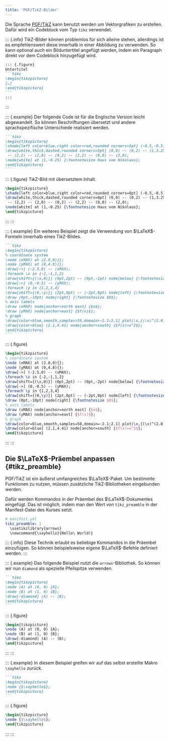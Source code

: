 ```yaml
---
title: 'PGF/TikZ-Bilder'
---
```


Die Sprache [PGF/Ti*k*Z](https://sourceforge.net/projects/pgf/) kann benutzt
werden um Vektorgrafiken zu erstellen. Dafür wird ein Codeblock vom Typ `tikz`
verwendet.

::: {.info}
Ti*k*Z-Bilder können problemlos für sich alleine stehen, allerdings ist es
empfehlenswert diese innerhalb in einer Abbildung zu verwenden. So kann
optional auch ein Bilduntertitel angefügt werden, indem ein Paragraph direkt
vor dem Codeblock hinzugefügt wird.

````markdown
::: {.figure}
Untertitel
```tikz
\begin{tikzpicture}
[…]
\end{tikzpicture}
```
:::
````
:::

::: {.example}
Der folgende Code ist für die Englische Version leicht abgewandelt. So können
Beschriftungen übersetzt und andere sprachspezifische Unterschiede realisiert
werden.

````markdown
```tikz
\begin{tikzpicture}
\shade[left color=blue,right color=red,rounded corners=8pt] (-0.5,-0.5) rectangle (2.5,3.45);
\draw[white,thick,dashed,rounded corners=8pt] (0,0) -- (0,2) -- (1,3.25)
 -- (2,2) -- (2,0) -- (0,2) -- (2,2) -- (0,0) -- (2,0);
\node[white] at (1,-0.25) {\footnotesize Haus vom Nikolaus};
\end{tikzpicture}
```
````

::: {.figure}
Ti*k*Z-Bild mit übersetztem Inhalt.
```tikz
\begin{tikzpicture}
\shade[left color=blue,right color=red,rounded corners=8pt] (-0.5,-0.5) rectangle (2.5,3.45);
\draw[white,thick,dashed,rounded corners=8pt] (0,0) -- (0,2) -- (1,3.25)
 -- (2,2) -- (2,0) -- (0,2) -- (2,2) -- (0,0) -- (2,0);
\node[white] at (1,-0.25) {\footnotesize Haus vom Nikolaus};
\end{tikzpicture}
```
:::
:::

::: {.example}
Ein weiteres Beispiel zeigt die Verwendung von $\LaTeX$-Formeln innerhalb
eines Ti*k*Z-Bildes.

````markdown
```tikz
\begin{tikzpicture}
% coordinate system
\node (xMAX) at (2.8,0){};
\node (yMAX) at (0,4.8){};
\draw[->] (-2.5,0) -- (xMAX);
\foreach \x in {-2,-1,1,2}
\draw[shift={(\x,0)}] (0pt,2pt) -- (0pt,-2pt) node[below] {\footnotesize $\x$};
\draw[->] (0,-0.5) -- (yMAX);
\foreach \y in {1,2,3,4}
\draw[shift={(0,\y)}] (2pt,0pt) -- (-2pt,0pt) node[left] {\footnotesize $\y$};
\draw (0pt,-10pt) node[right] {\footnotesize $0$};
% axis labels
\draw (xMAX) node[anchor=north east] {$x$};
\draw (yMAX) node[anchor=east] {$f(x)$};
% graph
\draw[color=blue,smooth,samples=50,domain=-2.1:2.1] plot(\x,{(\x)^(2.0)});
\draw[color=blue] (2.1,4.41) node[anchor=south] {$f(x)=x^2$};
\end{tikzpicture}
```
````

::: {.figure}
```tikz
\begin{tikzpicture}
% coordinate system
\node (xMAX) at (2.8,0){};
\node (yMAX) at (0,4.8){};
\draw[->] (-2.5,0) -- (xMAX);
\foreach \x in {-2,-1,1,2}
\draw[shift={(\x,0)}] (0pt,2pt) -- (0pt,-2pt) node[below] {\footnotesize $\x$};
\draw[->] (0,-0.5) -- (yMAX);
\foreach \y in {1,2,3,4}
\draw[shift={(0,\y)}] (2pt,0pt) -- (-2pt,0pt) node[left] {\footnotesize $\y$};
\draw (0pt,-10pt) node[right] {\footnotesize $0$};
% axis labels
\draw (xMAX) node[anchor=north east] {$x$};
\draw (yMAX) node[anchor=east] {$f(x)$};
% graph
\draw[color=blue,smooth,samples=50,domain=-2.1:2.1] plot(\x,{(\x)^(2.0)});
\draw[color=blue] (2.1,4.41) node[anchor=south] {$f(x)=x^2$};
\end{tikzpicture}
```
:::
:::

## Die $\LaTeX$-Präembel anpassen {#tikz_preamble}

PGF/Ti*k*Z ist ein äußerst umfangreiches $\LaTeX$-Paket. Um bestimmte
Funktionen zu nutzen, müssen zusätzliche Ti*k*Z-Bibliotheken eingebunden
werden.

Dafür werden Kommandos in der Präembel des $\LaTeX$-Dokumentes eingefügt. Das
ist möglich, indem man den Wert von `tikz_preamble` in der Manifest-Datei des
Kurses setzt.

```yml
# manifest.yml
tikz_preamble: |
  \usetikzlibrary{arrows}
  \newcommand{\sayhello}{Hello\ World!}
```

::: {.info}
Diese Technik erlaubt es beliebige Kommandos in die Präembel einzufügen. So
können beispielsweise eigene $\LaTeX$-Befehle definiert werden.
:::

::: {.example}
Das folgende Beispiel nutzt die `arrows`-Bibliothek. So können wir nun
`diamond` als spezielle Pfeilspitze verwenden.

````markdown
```tikz
\begin{tikzpicture}
\node (A) at (0, 0) {A};
\node (B) at (1, 0) {B};
\draw[-diamond] (A) -- (B);
\end{tikzpicture}
```
````

::: {.figure}
```tikz
\begin{tikzpicture}
\node (A) at (0, 0) {A};
\node (B) at (1, 0) {B};
\draw[-diamond] (A) -- (B);
\end{tikzpicture}
```
:::
:::

::: {.example}
In diesem Beispiel greifen wir auf das selbst erstellte Makro `\sayhello`
zurück.

````markdown
```tikz
\begin{tikzpicture}
\node {$\sayhello$};
\end{tikzpicture}
```
````

::: {.figure}
```tikz
\begin{tikzpicture}
\node {$\sayhello$};
\end{tikzpicture}
```
:::
:::
